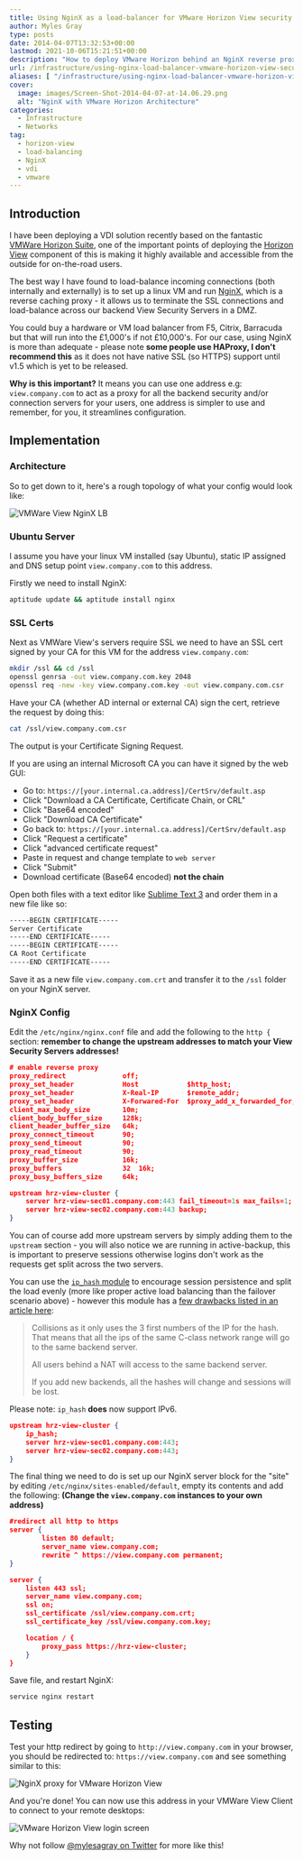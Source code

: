 ```yaml
---
title: Using NginX as a load-balancer for VMware Horizon View security servers
author: Myles Gray
type: posts
date: 2014-04-07T13:32:53+00:00
lastmod: 2021-10-06T15:21:51+00:00
description: "How to deploy VMware Horizon behind an NginX reverse proxy"
url: /infrastructure/using-nginx-load-balancer-vmware-horizon-view-security-servers
aliases: [ "/infrastructure/using-nginx-load-balancer-vmware-horizon-view-security-servers/amp" ]
cover:
  image: images/Screen-Shot-2014-04-07-at-14.06.29.png
  alt: "NginX with VMware Horizon Architecture"
categories:
  - Infrastructure
  - Networks
tag:
  - horizon-view
  - load-balancing
  - NginX
  - vdi
  - vmware
---
```


## Introduction

I have been deploying a VDI solution recently based on the fantastic [VMWare Horizon Suite][1], one of the important points of deploying the [Horizon View][2] component of this is making it highly available and accessible from the outside for on-the-road users.

The best way I have found to load-balance incoming connections (both internally and externally) is to set up a linux VM and run [NginX][3], which is a reverse caching proxy - it allows us to terminate the SSL connections and load-balance across our backend View Security Servers in a DMZ.

You could buy a hardware or VM load balancer from F5, Citrix, Barracuda but that will run into the £1,000's if not £10,000's. For our case, using NginX is more than adequate - please note **some people use HAProxy, I don't recommend this** as it does not have native SSL (so HTTPS) support until v1.5 which is yet to be released.

**Why is this important?** It means you can use one address e.g: `view.company.com` to act as a proxy for all the backend security and/or connection servers for your users, one address is simpler to use and remember, for you, it streamlines configuration.

## Implementation

### Architecture

So to get down to it, here's a rough topology of what your config would look like:

![VMWare View NginX LB][4]

### Ubuntu Server

I assume you have your linux VM installed (say Ubuntu), static IP assigned and DNS setup point `view.company.com` to this address.

Firstly we need to install NginX:

```sh
aptitude update && aptitude install nginx
```

### SSL Certs

Next as VMWare View's servers require SSL we need to have an SSL cert signed by your CA for this VM for the address `view.company.com`:

```sh
mkdir /ssl && cd /ssl
openssl genrsa -out view.company.com.key 2048
openssl req -new -key view.company.com.key -out view.company.com.csr
```

Have your CA (whether AD internal or external CA) sign the cert, retrieve the request by doing this:

```sh
cat /ssl/view.company.com.csr
```

The output is your Certificate Signing Request.

If you are using an internal Microsoft CA you can have it signed by the web GUI:

* Go to: `https://[your.internal.ca.address]/CertSrv/default.asp`
* Click "Download a CA Certificate, Certificate Chain, or CRL"
* Click "Base64 encoded"
* Click "Download CA Certificate"
* Go back to: `https://[your.internal.ca.address]/CertSrv/default.asp`
* Click "Request a certificate"
* Click "advanced certificate request"
* Paste in request and change template to `web server`
* Click "Submit"
* Download certificate (Base64 encoded) **not the chain**

Open both files with a text editor like [Sublime Text 3][5] and order them in a new file like so:

```sh
-----BEGIN CERTIFICATE-----
Server Certificate
-----END CERTIFICATE-----
-----BEGIN CERTIFICATE-----
CA Root Certificate
-----END CERTIFICATE-----
```

Save it as a new file `view.company.com.crt` and transfer it to the `/ssl` folder on your NginX server.

### NginX Config

Edit the `/etc/nginx/nginx.conf` file and add the following to the `http {` section: **remember to change the upstream addresses to match your View Security Servers addresses!**

```json
# enable reverse proxy
proxy_redirect              off;
proxy_set_header            Host            $http_host;
proxy_set_header            X-Real-IP       $remote_addr;
proxy_set_header            X-Forwared-For  $proxy_add_x_forwarded_for;
client_max_body_size        10m;
client_body_buffer_size     128k;
client_header_buffer_size   64k;
proxy_connect_timeout       90;
proxy_send_timeout          90;
proxy_read_timeout          90;
proxy_buffer_size           16k;
proxy_buffers               32  16k;
proxy_busy_buffers_size     64k;

upstream hrz-view-cluster {
    server hrz-view-sec01.company.com:443 fail_timeout=1s max_fails=1;
    server hrz-view-sec02.company.com:443 backup;
}
```

You can of course add more upstream servers by simply adding them to the `upstream` section - you will also notice we are running in active-backup, this is important to preserve sessions otherwise logins don't work as the requests get split across the two servers.

You can use the [`ip_hash` module][6] to encourage session persistence and split the load evenly (more like proper active load balancing than the failover scenario above) - however this module has a [few drawbacks listed in an article here][7]:

> Collisions as it only uses the 3 first numbers of the IP for the hash. That means that all the ips of the same C-class network range will go to the same backend server.
>
> All users behind a NAT will access to the same backend server.
>
> If you add new backends, all the hashes will change and sessions will be lost.

Please note: `ip_hash` **does** now support IPv6.

```json
upstream hrz-view-cluster {
    ip_hash;
    server hrz-view-sec01.company.com:443;
    server hrz-view-sec02.company.com:443;
}
```

The final thing we need to do is set up our NginX server block for the "site" by editing `/etc/nginx/sites-enabled/default`, empty its contents and add the following: **(Change the `view.company.com` instances to your own address)**

```json
#redirect all http to https
server {
        listen 80 default;
        server_name view.company.com;
        rewrite ^ https://view.company.com permanent;
}

server {
    listen 443 ssl;
    server_name view.company.com;
    ssl on;
    ssl_certificate /ssl/view.company.com.crt;
    ssl_certificate_key /ssl/view.company.com.key;

    location / {
        proxy_pass https://hrz-view-cluster;
    }
}
```

Save file, and restart NginX:

```sh
service nginx restart
```

## Testing

Test your http redirect by going to `http://view.company.com` in your browser, you should be redirected to: `https://view.company.com` and see something similar to this:

![NginX proxy for VMware Horizon View][8]

And you're done! You can now use this address in your VMWare View Client to connect to your remote desktops:

![VMware Horizon View login screen][9]

Why not follow [@mylesagray on Twitter][10] for more like this!

 [1]: http://www.vmware.com/uk/products/horizon-suite
 [2]: http://www.vmware.com/uk/products/horizon-view
 [3]: http://nginx.org/
 [4]: images/VMWare-Horizon-View-Nginx-LB.png
 [5]: http://www.sublimetext.com/3
 [6]: http://wiki.nginx.org/HttpUpstreamModule#ip_hash
 [7]: http://dgtool.blogspot.co.uk/2013/02/nginx-as-sticky-balancer-for-ha-using.html
 [8]: images/Screen-Shot-2014-04-07-at-14.06.29.png
 [9]: images/Screen-Shot-2014-04-07-at-14.37.50.png
 [10]: https://twitter.com/mylesagray
